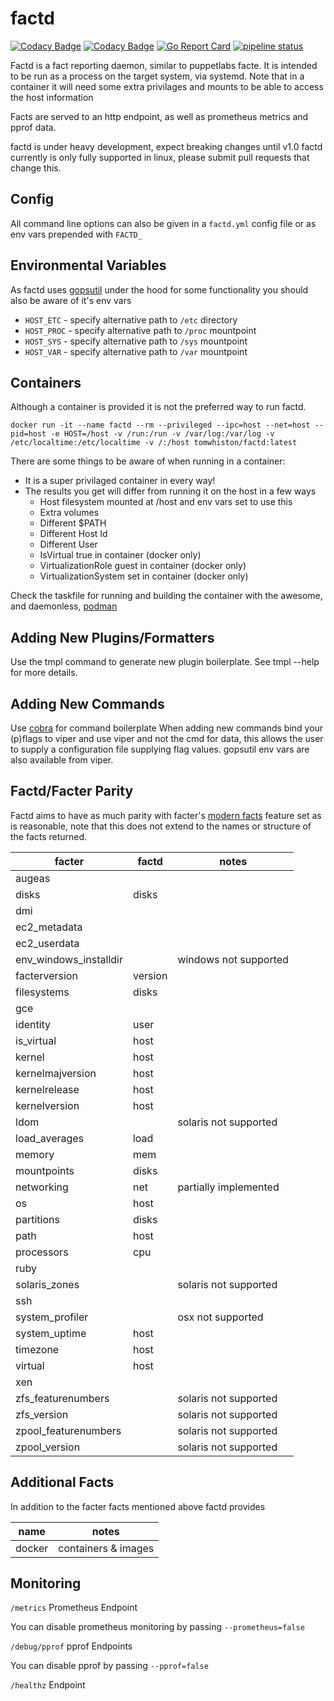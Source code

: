 # factd
[![Codacy Badge](https://api.codacy.com/project/badge/Grade/85ca8315d2884dbca0b716a800310103)](https://www.codacy.com?utm_source=github.com&amp;utm_medium=referral&amp;utm_content=twhiston/factd&amp;utm_campaign=Badge_Grade)
[![Codacy Badge](https://api.codacy.com/project/badge/Coverage/85ca8315d2884dbca0b716a800310103)](https://www.codacy.com?utm_source=github.com&utm_medium=referral&utm_content=twhiston/factd&utm_campaign=Badge_Coverage)
[![Go Report Card](https://goreportcard.com/badge/github.com/twhiston/factd)](https://goreportcard.com/report/github.com/twhiston/factd)
[![pipeline status](https://gitlab.com/twhiston/factd/badges/master/pipeline.svg)](https://gitlab.com/twhiston/factd/commits/master)

Factd is a fact reporting daemon, similar to puppetlabs facte.
It is intended to be run as a process on the target system, via systemd.
Note that in a container it will need some extra privilages and mounts to be able to access the host information

Facts are served to an http endpoint, as well as prometheus metrics and pprof data.

factd is under heavy development, expect breaking changes until v1.0
factd currently is only fully supported in linux, please submit pull requests that change this.

## Config

All command line options can also be given in a `factd.yml` config file or as env vars prepended with `FACTD_`

## Environmental Variables

As factd uses [gopsutil](https://github.com/shirou/gopsutil) under the hood for some functionality you should also be aware of it's env vars

* `HOST_ETC` - specify alternative path to `/etc` directory
* `HOST_PROC` - specify alternative path to `/proc` mountpoint
* `HOST_SYS` - specify alternative path to `/sys` mountpoint
* `HOST_VAR` - specify alternative path to `/var` mountpoint

## Containers

Although a container is provided it is not the preferred way to run factd.

```
docker run -it --name factd --rm --privileged --ipc=host --net=host --pid=host -e HOST=/host -v /run:/run -v /var/log:/var/log -v /etc/localtime:/etc/localtime -v /:/host tomwhiston/factd:latest
```

There are some things to be aware of when running in a container:

* It is a super privilaged container in every way!
* The results you get will differ from running it on the host in a few ways
    * Host filesystem mounted at /host and env vars set to use this
    * Extra volumes
    * Different $PATH
    * Different Host Id
    * Different User
    * IsVirtual true in container (docker only)
    * VirtualizationRole guest in container (docker only)
    * VirtualizationSystem set in container (docker only)

Check the taskfile for running and building the container with the awesome, and daemonless, [podman](https://github.com/projectatomic/libpod)

## Adding New Plugins/Formatters

Use the tmpl command to generate new plugin boilerplate.
See tmpl --help for more details.

## Adding New Commands

Use [cobra](https://github.com/spf13/cobra) for command boilerplate
When adding new commands bind your (p)flags to viper and use viper and not the cmd for data, this allows the user to supply a configuration file supplying flag values. gopsutil env vars are also available from viper.

## Factd/Facter Parity

Factd aims to have as much parity with facter's [modern facts](https://docs.puppet.com/facter/3.3/core_facts.html#modern-facts) feature set as is reasonable,
note that this does not extend to the names or structure of the facts returned.

| facter                | factd   | notes                 |
|-----------------------|---------|-----------------------|
| augeas                |         |                       |
| disks                 | disks   |                       |
| dmi                   |         |                       |
| ec2_metadata          |         |                       |
| ec2_userdata          |         |                       |
| env_windows_installdir|         | windows not supported |
| facterversion         | version |                       |
| filesystems           | disks   |                       |
| gce                   |         |                       |
| identity              | user    |                       |
| is_virtual            | host    |                       |
| kernel                | host    |                       |
| kernelmajversion      | host    |                       |
| kernelrelease         | host    |                       |
| kernelversion         | host    |                       |
| ldom                  |         | solaris not supported |
| load_averages         | load    |                       |
| memory                | mem     |                       |
| mountpoints           | disks   |                       |
| networking            | net     | partially implemented |
| os                    | host    |                       |
| partitions            | disks   |                       |
| path                  | host    |                       |
| processors            | cpu     |                       |
| ruby                  |         |                       |
| solaris_zones         |         | solaris not supported |
| ssh                   |         |                       |
| system_profiler       |         | osx not supported     |
| system_uptime         | host    |                       |
| timezone              | host    |                       |
| virtual               | host    |                       |
| xen                   |         |                       |
| zfs_featurenumbers    |         | solaris not supported |
| zfs_version           |         | solaris not supported |
| zpool_featurenumbers  |         | solaris not supported |
| zpool_version         |         | solaris not supported |

## Additional Facts

In addition to the facter facts mentioned above factd provides

| name  | notes |
|-------|-------|
| docker| containers & images |

## Monitoring

`/metrics` Prometheus Endpoint

You can disable prometheus monitoring by passing `--prometheus=false`

`/debug/pprof` pprof Endpoints

You can disable pprof by passing `--pprof=false`

`/healthz` Endpoint

